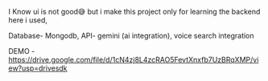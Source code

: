 I Know ui is not good😅 but i make this project only for learning the backend 
here i used,

Database- Mongodb,
API- gemini (ai integration),
voice search integration

DEMO -https://drive.google.com/file/d/1cN4zj8L4zcRAO5FevtXnxfb7UzBRqXMP/view?usp=drivesdk
